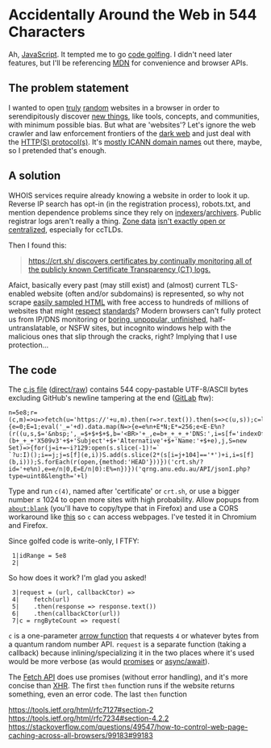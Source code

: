 # Accidentally Around the Web in 544 Characters

Ah, [JavaScript](https://www.ecma-international.org/ecma-262/6.0/). It tempted me to go [code golfing](https://en.wikipedia.org/wiki/Code_golf). I didn't need later features, but I'll be referencing [MDN](https://developer.mozilla.org/en-US/docs/Web/JavaScript/Reference/Operators/Operator_Precedence) for convenience and browser APIs.

## The problem statement

I wanted to open [truly](https://www.av8n.com/turbid/paper/turbid.htm#sec-def-random) [random](https://en.wikipedia.org/wiki/Hardware_random_number_generator#Physical_phenomena_with_random_properties) websites in a browser in order to serendipitously discover [new things](https://en.wikipedia.org/wiki/There_are_known_knowns), like tools, concepts, and communities, with minimum possible bias. But what are 'websites'? Let's ignore the web crawler and law enforcement frontiers of the [dark web](https://en.wikipedia.org/wiki/Dark_web) and just deal with the [HTTP(S) protocol(s)](https://en.wikipedia.org/wiki/World_Wide_Web#Function). It's [mostly ICANN domain names](https://en.wikipedia.org/wiki/Alternative_DNS_root) out there, maybe, so I pretended that's enough.

## A solution

WHOIS services require already knowing a website in order to look it up. Reverse IP search has opt-in (in the registration process), robots.txt, and mention dependence problems since they rely on [indexers](https://www.domcop.com/top-10-million-domains)/[archivers](https://archive.org/). Public registrar logs aren't really a thing. [Zone data](https://dnpedia.com/tlds/daily.php) [isn't exactly open or centralized](https://www.iana.org/domains/root/db), especially for ccTLDs.

Then I found this:

> [https://crt.sh/ discovers certificates by continually monitoring all of the publicly known Certificate Transparency (CT) logs.](https://www.comodo.com/news/press_releases/2015/06/comodo-launches-new-certificate-transparency-search-web-site.html)

Afaict, basically every past (may still exist) and (almost) current TLS-enabled website (often and/or subdomains) is represented, so why not scrape [easily sampled HTML](https://crt.sh/?id=200000000) with free access to hundreds of millions of websites that might [respect](https://doesmysiteneedhttps.com/) [standards](https://developers.google.com/web/fundamentals/security/encrypt-in-transit/why-https)? Modern browsers can't fully protect us from IP/DNS monitoring or [boring, unpopular, unfinished](http://tvtropes.org/pmwiki/pmwiki.php/Main/SturgeonsLaw), half-untranslatable, or NSFW sites, but incognito windows help with the malicious ones that slip through the cracks, right? Implying that I use protection...

## The code

The [c.js file](https://github.com/0joshuaolson1/deranged-discovery/blob/cb5d35e632c74597263d0c65bad7312aa5efb202/c.js) ([direct/raw](https://raw.githubusercontent.com/0joshuaolson1/deranged-discovery/cb5d35e632c74597263d0c65bad7312aa5efb202/c.js)) contains 544 copy-pastable UTF-8/ASCII bytes excluding GitHub's newline tampering at the end ([GitLab](https://about.gitlab.com/2016/05/11/git-repository-pricing/) ftw):
```
n=5e8;r=(c,m)=>u=>fetch(u='https://'+u,m).then(r=>r.text()).then(s=>c(u,s));c=l=>r((_,d)=>{e=0;E=1;eval('_='+d).data.map(N=>{e=e%n+E*N;E*=256;e<E-E%n?(r((u,s,$='&nbsp;',_=$+$+$+$,b='<BR>'+_,e=b+_+_+_+'DNS:',i=s[f='indexOf'](b+_+_+'X509v3'+$+'Subject'+$+'Alternative'+$+'Name:'+$+e),j,S=new Set)=>{for(j=i+=~i?129:open(s.slice(-1)!=`
`?u:I)();i==j;j=s[f](e,i))S.add(s.slice(2*(s[i=j+104]=='*')+i,i=s[f](b,i)));S.forEach(r(open,{method:'HEAD'}))})('crt.sh/?id='+e%n),e=e/n|0,E=E/n|0):E%=n})})('qrng.anu.edu.au/API/jsonI.php?type=uint8&length='+l)
```
Type and run `c(4)`, named after 'certificate' or `crt.sh`, or use a bigger number ≤ 1024 to open more sites with high probability. Allow popups from [`about:blank`](http://about:blank) (you'll have to copy/type that in Firefox) and use a CORS workaround like [this](https://chrome.google.com/webstore/detail/cors/dboaklophljenpcjkbbibpkbpbobnbld) so `c` can access webpages. I've tested it in Chromium and Firefox.

Since golfed code is write-only, I FTFY:
```
 1|idRange = 5e8
 2|
```

So how does it work? I'm glad you asked!
```
 3|request = (url, callbackCtor) =>
 4|    fetch(url)
 5|    .then(response => response.text())
 6|    .then(callbackCtor(url))
 7|c = rngByteCount => request(
```
`c` is a one-parameter [arrow function](https://developer.mozilla.org/en-US/docs/Web/JavaScript/Reference/Functions/Arrow_functions) that requests `4` or whatever bytes from a quantum random number API. `request` is a separate function (taking a callback) because inlining/specializing it in the two places where it's used would be more verbose (as would [promises](https://developer.mozilla.org/en-US/docs/Web/JavaScript/Guide/Using_promises) or [async/await](https://developer.mozilla.org/en-US/docs/Web/JavaScript/Reference/Statements/async_function)).

The [Fetch API](https://developer.mozilla.org/en-US/docs/Web/API/Fetch_API) does use promises (without error handling), and it's more concise than [XHR](https://developer.mozilla.org/en-US/docs/Web/API/XMLHttpRequest). The first `then` function runs if the website returns something, even an error code. The last `then` function

https://tools.ietf.org/html/rfc7127#section-2
https://tools.ietf.org/html/rfc7234#section-4.2.2
https://stackoverflow.com/questions/49547/how-to-control-web-page-caching-across-all-browsers/99183#99183
